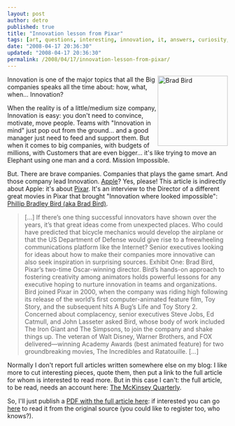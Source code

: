 ```yaml
---
layout: post
author: detro
published: true
title: "Innovation lesson from Pixar"
tags: [art, questions, interesting, innovation, it, answers, curiosity, english, interview, article, lesson, pixar]
date: "2008-04-17 20:36:30"
updated: "2008-04-17 20:36:30"
permalink: /2008/04/17/innovation-lesson-from-pixar/
---
```


<img src="http://upload.wikimedia.org/wikipedia/commons/e/e6/Bradbird.jpg" alt="Brad Bird" align="right" width="160"/>
Innovation is one of the major topics that all the Big companies speaks all the time about: how, what, when... Innovation?

When the reality is of a little/medium size company, Innovation is easy: you don't need to convince, motivate, move people. Teams with "Innovation in mind" just pop out from the ground... and a good manager just need to feed and support them.
But when it comes to big companies, with budgets of millions, with Customers that are even bigger... it's like trying to move an Elephant using one man and a cord. Mission Impossible.

But.
There are brave companies. Companies that plays the game smart. And those company lead Innovation. <a href="http://www.apple.com">Apple</a>? Yes, please!
This article is indirectly about Apple: it's about <a href="http://www.pixar.com">Pixar</a>. It's an interview to the Director of a different great movies in Pixar that brought "Innovation where looked impossible": <a href="http://en.wikipedia.org/wiki/Brad_Bird">Phillip Bradley Bird (aka Brad Bird)</a>.
<!--more-->

<blockquote>
[...]
If there’s one thing successful innovators have shown over the years, it’s that great ideas come from unexpected places. Who could have predicted that bicycle mechanics would develop the airplane or that the US Department of Defense would give rise to a freewheeling communications platform like the Internet?
Senior executives looking for ideas about how to make their companies more innovative can also seek inspiration in surprising sources. Exhibit One: Brad Bird, Pixar’s two-time Oscar-winning director. Bird’s hands-on approach to fostering creativity among animators holds powerful lessons for any executive hoping to nurture innovation in teams and organizations.
Bird joined Pixar in 2000, when the company was riding high following its release of the world’s first computer-animated feature film, Toy Story, and the subsequent hits A Bug’s Life and Toy Story 2. Concerned about complacency, senior executives Steve Jobs, Ed Catmull, and John Lasseter asked Bird, whose body of work included The Iron Giant and The Simpsons, to join the company and shake things up. The veteran of Walt Disney, Warner Brothers, and FOX delivered—winning Academy Awards (best animated feature) for two groundbreaking movies, The Incredibles and Ratatouille.
[...]
</blockquote>

Normally I don't report full articles written somewhere else on my blog: I like more to cut interesting pieces, quote them, then put a link to the full article for whom is interested to read more. But in this case I can't: the full article, to be read, needs an account here: <a href="http://www.mckinseyquarterly.com/">The McKinsey Quarterly</a>.

So, I'll just publish a <a href="http://www.detronizator.org/wp-content/uploads/2008/04/innovation-lessons-from-pixar.pdf">PDF with the full article here</a>: if interested you can go <a href="http://www.mckinseyquarterly.com/Innovation_lessons_from_Pixar_An_interview_with_Oscar-winning_director_Brad_Bird_2127_abstract">here</a> to read it from the original source (you could like to register too, who knows?).



